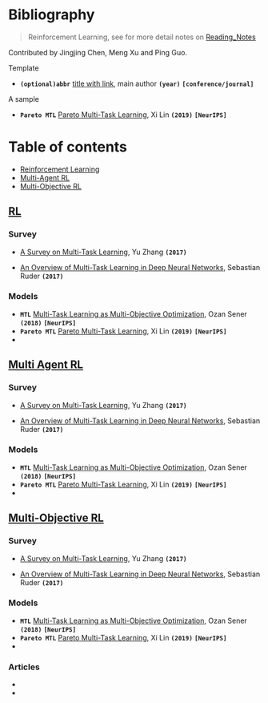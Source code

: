 # Bibliography

> Reinforcement Learning, see for more detail notes on [Reading_Notes](./Reading_Notes.md)

Contributed by Jingjing Chen, Meng Xu and Ping Guo.



Template

- **`(optional)abbr`** [title with link](https://arxiv.org/), main author **`(year)`** **`[conference/journal]`**

A sample

- **`Pareto MTL`** [Pareto Multi-Task Learning](https://arxiv.org/abs/1912.12854), Xi Lin **`(2019)`** **`[NeurIPS]`**



# Table of contents

- [Reinforcement Learning](#RL)
- [Multi-Agent RL](#Multi-Agent-RL)
- [Multi-Objective RL](#Multi-Objective-RL)

## [RL](#Table-of-contents)

### Survey

- [A Survey on Multi-Task Learning](https://arxiv.org/abs/1707.08114), Yu Zhang **`(2017)`**

- [An Overview of Multi-Task Learning in Deep Neural Networks](https://arxiv.org/abs/1706.05098), Sebastian Ruder **`(2017)`**

### Models

- **`MTL`** [Multi-Task Learning as Multi-Objective Optimization](https://arxiv.org/abs/1810.04650), Ozan Sener **`(2018)`** **`[NeurIPS]`**
- **`Pareto MTL`** [Pareto Multi-Task Learning](https://arxiv.org/abs/1912.12854), Xi Lin **`(2019)`** **`[NeurIPS]`**
- 

## 

## [Multi Agent RL](#Table-of-contents)

### Survey
- [A Survey on Multi-Task Learning](https://arxiv.org/abs/1707.08114), Yu Zhang **`(2017)`**

- [An Overview of Multi-Task Learning in Deep Neural Networks](https://arxiv.org/abs/1706.05098), Sebastian Ruder **`(2017)`**

### Models
- **`MTL`** [Multi-Task Learning as Multi-Objective Optimization](https://arxiv.org/abs/1810.04650), Ozan Sener **`(2018)`** **`[NeurIPS]`**
- **`Pareto MTL`** [Pareto Multi-Task Learning](https://arxiv.org/abs/1912.12854), Xi Lin **`(2019)`** **`[NeurIPS]`**
- 

## [Multi-Objective RL](#Table-of-contents)

### Survey

- [A Survey on Multi-Task Learning](https://arxiv.org/abs/1707.08114), Yu Zhang **`(2017)`**

- [An Overview of Multi-Task Learning in Deep Neural Networks](https://arxiv.org/abs/1706.05098), Sebastian Ruder **`(2017)`**

### Models

- **`MTL`** [Multi-Task Learning as Multi-Objective Optimization](https://arxiv.org/abs/1810.04650), Ozan Sener **`(2018)`** **`[NeurIPS]`**
- **`Pareto MTL`** [Pareto Multi-Task Learning](https://arxiv.org/abs/1912.12854), Xi Lin **`(2019)`** **`[NeurIPS]`**
- 

### Articles

- 


- 
